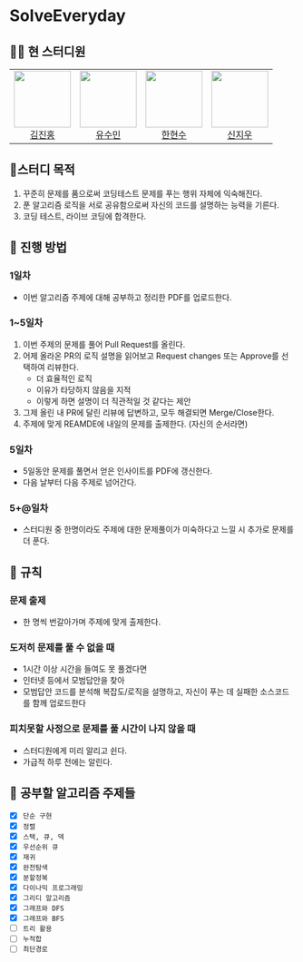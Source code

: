 # SolveEveryday

## 🧑‍💻 현 스터디원
<table>
  <tr>
    <td align="center">
      <a href="https://github.com/deepredk">
        <img src="https://avatars.githubusercontent.com/u/33937365?v=4" width="100px;" />
        <br />
        김진홍
      </a>
    </td>
    <td align="center">
      <a href="https://github.com/sue4869">
        <img src="https://avatars.githubusercontent.com/u/68679529?v=4" width="100px;" />
        <br />
        유수민
      </a>
    </td>
    <td align="center">
      <a href="https://github.com/HanHyunsoo">
        <img src="https://avatars.githubusercontent.com/u/37373826?v=4" width="100px;" />
        <br />
        한현수
      </a>
    </td>
    <td align="center">
      <a href="https://github.com/kakjzi">
        <img src="https://avatars.githubusercontent.com/u/82758364?v=4" width="100px;" />
        <br />
        신지우
      </a>
    </td>
  </tr>
</table>

## 🚩스터디 목적
1. 꾸준히 문제를 품으로써 코딩테스트 문제를 푸는 행위 자체에 익숙해진다.
2. 푼 알고리즘 로직을 서로 공유함으로써 자신의 코드를 설명하는 능력을 기른다.
3. 코딩 테스트, 라이브 코딩에 합격한다.

## 📖 진행 방법

### 1일차
- 이번 알고리즘 주제에 대해 공부하고 정리한 PDF를 업로드한다.

### 1~5일차
1. 이번 주제의 문제를 풀어 Pull Request를 올린다.
2. 어제 올라온 PR의 로직 설명을 읽어보고 Request changes 또는 Approve를 선택하여 리뷰한다.
    * 더 효율적인 로직
    * 이유가 타당하지 않음을 지적
    * 이렇게 하면 설명이 더 직관적일 것 같다는 제안
3. 그제 올린 내 PR에 달린 리뷰에 답변하고, 모두 해결되면 Merge/Close한다.
4. 주제에 맞게 REAMDE에 내일의 문제를 출제한다. (자신의 순서라면)

### 5일차
* 5일동안 문제를 풀면서 얻은 인사이트를 PDF에 갱신한다.
* 다음 날부터 다음 주제로 넘어간다.

### 5+@일차
* 스터디원 중 한명이라도 주제에 대한 문제풀이가 미숙하다고 느낄 시 추가로 문제를 더 푼다.

## 🔗 규칙
### 문제 출제
* 한 명씩 번갈아가며 주제에 맞게 출제한다.

### 도저히 문제를 풀 수 없을 때
* 1시간 이상 시간을 들여도 못 풀겠다면
* 인터넷 등에서 모범답안을 찾아
* 모범답안 코드를 분석해 복잡도/로직을 설명하고, 자신이 푸는 데 실패한 소스코드를 함께 업로드한다

### 피치못할 사정으로 문제를 풀 시간이 나지 않을 때
* 스터디원에게 미리 알리고 쉰다.
* 가급적 하루 전에는 알린다.

## 🔖 공부할 알고리즘 주제들
- [x] `단순 구현`
- [x] `정렬` 
- [x] `스택, 큐, 덱`
- [x] `우선순위 큐`
- [x] `재귀`
- [x] `완전탐색`
- [x] `분할정복`
- [x] `다이나믹 프로그래밍`
- [x] `그리디 알고리즘`
- [x] `그래프와 DFS`
- [x] `그래프와 BFS`
- [ ] `트리 활용`
- [ ] `누적합`
- [ ] `최단경로`
